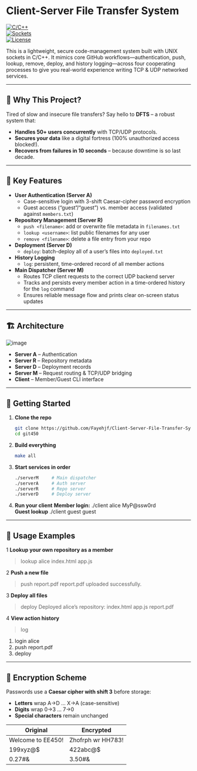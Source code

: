 # Client-Server File Transfer System

[![C/C++](https://img.shields.io/badge/Language-C%2FC%2B%2B-blue)](https://isocpp.org/)  
[![Sockets](https://img.shields.io/badge/Networking-UNIX%20Sockets-green)](http://www.beej.us/guide/bgnet/)  
[![License](https://img.shields.io/badge/License-MIT-yellow)](LICENSE)  

This is a lightweight, secure code-management system built with UNIX sockets in C/C++.  It mimics core GitHub workflows—authentication, push, lookup, remove, deploy, and history logging—across four cooperating processes to give you real-world experience writing TCP & UDP networked services.

---
## 🚀 Why This Project?
Tired of slow and insecure file transfers? Say hello to **DFTS** – a robust system that:  
- **Handles 50+ users concurrently** with TCP/UDP protocols.  
- **Secures your data** like a digital fortress (100% unauthorized access blocked!).  
- **Recovers from failures in 10 seconds** – because downtime is so last decade.

---

## 🌟 Key Features

- **User Authentication (Server A)**  
  - Case-sensitive login with 3-shift Caesar-cipher password encryption  
  - Guest access (“guest”/“guest”) vs. member access (validated against `members.txt`)  
- **Repository Management (Server R)**  
  - `push <filename>`: add or overwrite file metadata in `filenames.txt`  
  - `lookup <username>`: list public filenames for any user  
  - `remove <filename>`: delete a file entry from your repo  
- **Deployment (Server D)**  
  - `deploy`: batch-deploy all of a user’s files into `deployed.txt`  
- **History Logging**  
  - `log`: persistent, time-ordered record of all member actions  
- **Main Dispatcher (Server M)**
  - Routes TCP client requests to the correct UDP backend server  
  - Tracks and persists every member action in a time-ordered history for the `log` command  
  - Ensures reliable message flow and prints clear on-screen status updates

---

## 🏗 Architecture

![image](https://github.com/user-attachments/assets/ae07db33-03fb-46f1-876e-621eee6c2a20)


- **Server A** – Authentication  
- **Server R** – Repository metadata  
- **Server D** – Deployment records  
- **Server M** – Request routing & TCP/UDP bridging  
- **Client**  – Member/Guest CLI interface  

---

## 🚀 Getting Started

1. **Clone the repo**  
   ```bash
   git clone https://github.com/Fayehjf/Client-Server-File-Transfer-System.git
   cd git450

2. **Build everything**
   ```bash
   make all

4. **Start services in order**
   ```bash
   ./serverM     # Main dispatcher
   ./serverA     # Auth server
   ./serverR     # Repo server
   ./serverD     # Deploy server

5. **Run your client**
   **Member login:**
   ./client alice MyP@ssw0rd  
   **Guest lookup**
   ./client guest guest  

---

## 💬 Usage Examples

1 **Lookup your own repository as a member**
> lookup alice
index.html
app.js

2 **Push a new file**
> push report.pdf
report.pdf uploaded successfully.

3 **Deploy all files**
> deploy
Deployed alice’s repository:
  index.html
  app.js
  report.pdf

4 **View action history**
> log
1. login alice
2. push report.pdf
3. deploy

---

## 📖 Encryption Scheme

Passwords use a **Caesar cipher with shift 3** before storage:

- **Letters** wrap A→D … X→A (case-sensitive)  
- **Digits** wrap 0→3 … 7→0  
- **Special characters** remain unchanged  

| Original           | Encrypted         |
|--------------------|-------------------|
| Welcome to EE450!  | Zhofrph wr HH783! |
| 199xyz@$           | 422abc@$          |
| 0.27#&             | 3.50#&            |


